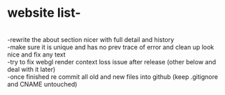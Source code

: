 <h1>website list-</h1>
<br/>-rewrite the about section nicer with full detail and history
<br/>-make sure it is unique and has no prev trace of error and clean up look nice and fix any text
<br/>-try to fix webgl render context loss issue after release (other below and deal with it later)
<br/>-once finished re commit all old and new files into github (keep .gitignore and CNAME untouched)
